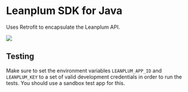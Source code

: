 # Leanplum SDK for Java

Uses Retrofit to encapsulate the Leanplum API.

<a href="https://travis-ci.org/scopely/leanplum-java-sdk"><img src="https://travis-ci.org/scopely/leanplum-java-sdk.svg" /></a>

## Testing
Make sure to set the environment variables `LEANPLUM_APP_ID` and `LEANPLUM_KEY` to
a set of valid development credentials in order to run the tests. You should use
a sandbox test app for this.
